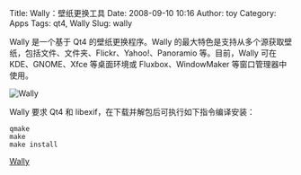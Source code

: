 Title: Wally：壁纸更换工具
Date: 2008-09-10 10:16
Author: toy
Category: Apps
Tags: qt4, Wally
Slug: wally

Wally 是一个基于 Qt4 的壁纸更换程序。Wally
的最大特色是支持从多个源获取壁纸，包括文件、文件夹、Flickr、Yahoo!、Panoramio
等。目前，Wally 可在 KDE、GNOME、Xfce 等桌面环境或 Fluxbox、WindowMaker
等窗口管理器中使用。

![Wally](http://i.linuxtoy.org/i/2008/09/wally.png)

Wally 要求 Qt4 和 libexif，在下载并解包后可执行如下指令编译安装：


    qmake
    make
    make install

[Wally](http://www.becrux.com/index.php?page=projects&name=wally)

